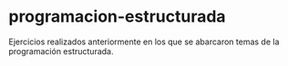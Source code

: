 # programacion-estructurada

Ejercicios realizados anteriormente en los que se abarcaron temas de la programación estructurada.
